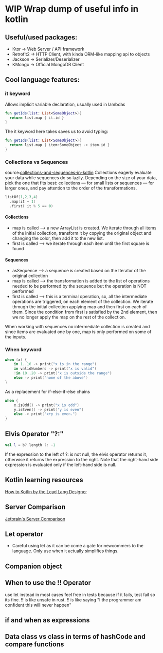 # WIP Wrap dump of useful info in kotlin

## Useful/used packages:
 - Ktor -> Web Server / API framework
 - Retrofit2 -> HTTP Client, with kinda ORM-like mapping api to objects
 - Jackson -> Serializer/Deserializer
 - KMongo -> Official MongoDB Client

## Cool language features:

### it keyword
Allows implicit variable declaration, usually used in lambdas
```kotlin
fun getIds(list: List<SomeObject>){
  return list.map { it.id }
}
```
The it keyword here takes saves us to avoid typing:
```kotlin
fun getIds(list: List<SomeObject>){
  return list.map { item:SomeObject -> item.id }
}
```
### Collections vs Sequences
source:[collections-and-sequences-in-kotlin](https://medium.com/androiddevelopers/collections-and-sequences-in-kotlin-55db18283aca)
Collections eagerly evaluate your data while sequences do so lazily. Depending on the size of your data, pick the one that fits best: collections — for small lists or sequences — for larger ones, and pay attention to the order of the transformations.

```kotlin
listOf(1,2,3,4)
  .map(it + 1)
  .first( it % 5 == 0)
```

#### Collections
 - map is called —> a new ArrayList is created. We iterate through all items of the initial collection, transform it by copying the original object and changing the color, then add it to the new list.
 - first is called —> we iterate through each item until the first square is found
#### Sequences
 - asSequence —> a sequence is created based on the Iterator of the original collection
 - map is called —> the transformation is added to the list of operations needed to be performed by the sequence but the operation is NOT performed
 - first is called —> this is a terminal operation, so, all the intermediate operations are triggered, on each element of the collection. We iterate through the initial collection applying map and then first on each of them. Since the condition from first is satisfied by the 2nd element, then we no longer apply the map on the rest of the collection.

When working with sequences no intermediate collection is created and since items are evaluated one by one, map is only performed on some of the inputs.

### When keyword

```kotlin
when (x) {
    in 1..10 -> print("x is in the range")
    in validNumbers -> print("x is valid")
    !in 10..20 -> print("x is outside the range")
    else -> print("none of the above")
}
```
As a replacement for if-else-if-else chains
```kotlin
when {
    x.isOdd() -> print("x is odd")
    y.isEven() -> print("y is even")
    else -> print("x+y is even.")
}
```

## Elvis Operator "?:"

```kotlin
val l = b?.length ?: -1
```

If the expression to the left of ?: is not null, the elvis operator returns it, otherwise it returns the expression to the right. Note that the right-hand side expression is evaluated only if the left-hand side is null.


## Kotlin learning resources

[How to Kotlin by the Lead Lang Designer](https://www.youtube.com/watch?v=6P20npkvcb8)


## Server Comparison

[Jetbrain's Server Comparison](https://resources.jetbrains.com/storage/products/kotlinconf2018/slides/1_Komparing%20Kotlin%20Server-Side%20Frameworks.pdf)


## Let operator
- Careful using let as it can be come a gate for newcommers to the language. Only use when it actually simplifies things.


## Companion object

## When to use the !! Operator
use let instead in most cases
feel free in tests because if it fails, test fail so its fine.
!! is like unsafe in rust. !! is like saying "I the programmer am confident this will never happen"


## if and when as expressions


## Data class vs class in terms of hashCode and compare functions
